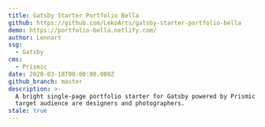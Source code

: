 ```yaml
---
title: Gatsby Starter Portfolio Bella
github: https://github.com/LekoArts/gatsby-starter-portfolio-bella
demo: https://portfolio-bella.netlify.com/
author: Lennart
ssg:
  - Gatsby
cms:
  - Prismic
date: 2020-03-18T00:00:00.000Z
github_branch: master
description: >-
  A bright single-page portfolio starter for Gatsby powered by Prismic.io. The
  target audience are designers and photographers.
stale: true
---
```

